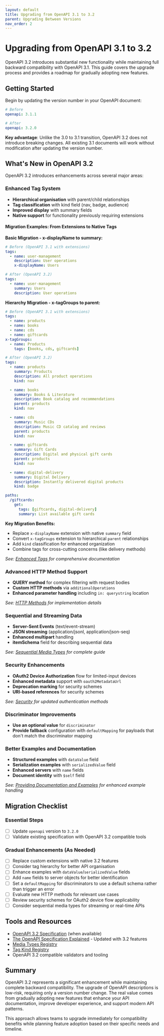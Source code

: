 ```yaml
---
layout: default
title: Upgrading from OpenAPI 3.1 to 3.2
parent: Upgrading Between Versions
nav_order: 2
---
```


# Upgrading from OpenAPI 3.1 to 3.2

OpenAPI 3.2 introduces substantial new functionality while maintaining full backward compatibility with OpenAPI 3.1. This guide covers the upgrade process and provides a roadmap for gradually adopting new features.

## Getting Started

Begin by updating the version number in your OpenAPI document:

```yaml
# Before
openapi: 3.1.1

# After
openapi: 3.2.0
```

**Key advantage**: Unlike the 3.0 to 3.1 transition, OpenAPI 3.2 does not introduce breaking changes. All existing 3.1 documents will work without modification after updating the version number.

## What's New in OpenAPI 3.2

OpenAPI 3.2 introduces enhancements across several major areas:

### Enhanced Tag System

- **Hierarchical organisation** with parent/child relationships
- **Tag classification** with kind field (nav, badge, audience)
- **Improved display** with summary fields
- **Native support** for functionality previously requiring extensions

#### Migration Examples: From Extensions to Native Tags

**Basic Migration - x-displayName to summary:**

```yaml
# Before (OpenAPI 3.1 with extensions)
tags:
  - name: user-management
    description: User operations
    x-displayName: Users

# After (OpenAPI 3.2)
tags:
  - name: user-management
    summary: Users
    description: User operations
```

**Hierarchy Migration - x-tagGroups to parent:**

```yaml
# Before (OpenAPI 3.1 with extensions)
tags:
  - name: products
  - name: books
  - name: cds
  - name: giftcards
x-tagGroups:
  - name: Products
    tags: [books, cds, giftcards]

# After (OpenAPI 3.2)
tags:
  - name: products
    summary: Products
    description: All product operations
    kind: nav

  - name: books
    summary: Books & Literature
    description: Book catalog and recommendations
    parent: products
    kind: nav

  - name: cds
    summary: Music CDs
    description: Music CD catalog and reviews
    parent: products
    kind: nav

  - name: giftcards
    summary: Gift Cards
    description: Digital and physical gift cards
    parent: products
    kind: nav

  - name: digital-delivery
    summary: Digital Delivery
    description: Instantly delivered digital products
    kind: badge

paths:
  /giftcards:
    get:
      tags: [giftcards, digital-delivery]
      summary: List available gift cards
```

**Key Migration Benefits:**

- Replace `x-displayName` extension with native `summary` field
- Convert `x-tagGroups` extension to hierarchical `parent` relationships
- Add `kind` classification for enhanced organization
- Combine tags for cross-cutting concerns (like delivery methods)

*See: [Enhanced Tags](../specification/tags) for comprehensive documentation*

### Advanced HTTP Method Support

- **QUERY method** for complex filtering with request bodies
- **Custom HTTP methods** via `additionalOperations`
- **Enhanced parameter handling** including `in: querystring` location

*See: [HTTP Methods](../specification/http-methods) for implementation details*

### Sequential and Streaming Data

- **Server-Sent Events** (text/event-stream)
- **JSON streaming** (application/jsonl, application/json-seq)
- **Enhanced multipart** handling
- **itemSchema** field for describing sequential data

*See: [Sequential Media Types](../specification/media-types) for complete guide*

### Security Enhancements

- **OAuth2 Device Authorization** flow for limited-input devices
- **Enhanced metadata** support with `oauth2MetadataUrl`
- **Deprecation marking** for security schemes
- **URI-based references** for security schemes

*See: [Security](../specification/security) for updated authentication methods*

### Discriminator Improvements

- **Use an optional value** for `discriminator`
- **Provide fallback** configuration with `defaultMapping` for payloads that don't match the discriminator mapping

### Better Examples and Documentation

- **Structured examples** with `dataValue` field
- **Serialization examples** with `serializedValue` field
- **Enhanced servers** with `name` fields
- **Document identity** with `$self` field

*See: [Providing Documentation and Examples](../specification/docs) for enhanced example handling*

## Migration Checklist

### Essential Steps

- [ ] Update `openapi` version to `3.2.0`
- [ ] Validate existing specification with OpenAPI 3.2 compatible tools

### Gradual Enhancements (As Needed)

- [ ] Replace custom extensions with native 3.2 features
- [ ] Consider tag hierarchy for better API organisation
- [ ] Enhance examples with `dataValue`/`serializedValue` fields
- [ ] Add `name` fields to server objects for better identification
- [ ] Set a `defaultMapping` for discriminators to use a default schema rather than trigger an error
- [ ] Evaluate new HTTP methods for relevant use cases
- [ ] Review security schemes for OAuth2 device flow applicability
- [ ] Consider sequential media types for streaming or real-time APIs

## Tools and Resources

- [OpenAPI 3.2 Specification](https://spec.openapis.org/oas/v3.2) (when available)
- [The OpenAPI Specification Explained](../specification/) - Updated with 3.2 features
- [Media Types Registry](https://spec.openapis.org/registry/media-type/index.html)
- [Tag Kind Registry](https://spec.openapis.org/registry/tag-kind/index.html)
- OpenAPI 3.2 compatible validators and tooling

## Summary

OpenAPI 3.2 represents a significant enhancement while maintaining complete backward compatibility. The upgrade of OpenAPI descriptions is low-risk, requiring only a version number change. The real value comes from gradually adopting new features that enhance your API documentation, improve developer experience, and support modern API patterns.

This approach allows teams to upgrade immediately for compatibility benefits while planning feature adoption based on their specific needs and timeline.
